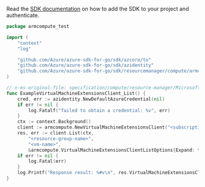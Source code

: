 Read the [SDK documentation](https://github.com/Azure/azure-sdk-for-go/blob/sdk%2Fresourcemanager%2Fcompute%2Farmcompute%2Fv0.4.0/sdk/resourcemanager/compute/armcompute/README.md) on how to add the SDK to your project and authenticate.

```go
package armcompute_test

import (
	"context"
	"log"

	"github.com/Azure/azure-sdk-for-go/sdk/azcore/to"
	"github.com/Azure/azure-sdk-for-go/sdk/azidentity"
	"github.com/Azure/azure-sdk-for-go/sdk/resourcemanager/compute/armcompute"
)

// x-ms-original-file: specification/compute/resource-manager/Microsoft.Compute/stable/2021-11-01/examples/compute/VirtualMachineExtensions_List_MaximumSet_Gen.json
func ExampleVirtualMachineExtensionsClient_List() {
	cred, err := azidentity.NewDefaultAzureCredential(nil)
	if err != nil {
		log.Fatalf("failed to obtain a credential: %v", err)
	}
	ctx := context.Background()
	client := armcompute.NewVirtualMachineExtensionsClient("<subscription-id>", cred, nil)
	res, err := client.List(ctx,
		"<resource-group-name>",
		"<vm-name>",
		&armcompute.VirtualMachineExtensionsClientListOptions{Expand: to.StringPtr("<expand>")})
	if err != nil {
		log.Fatal(err)
	}
	log.Printf("Response result: %#v\n", res.VirtualMachineExtensionsClientListResult)
}
```
